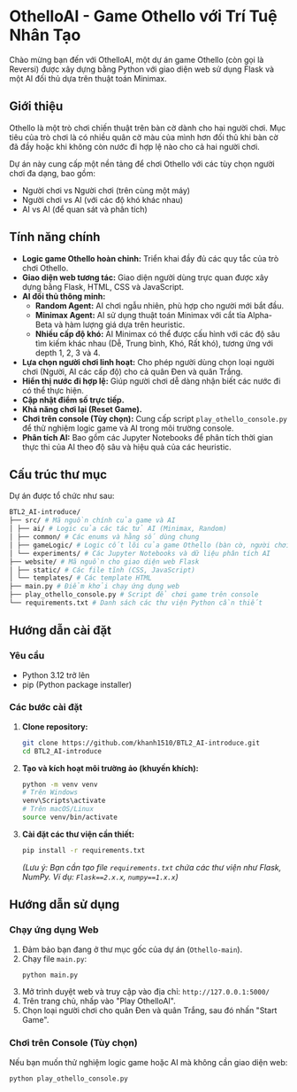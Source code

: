 # OthelloAI - Game Othello với Trí Tuệ Nhân Tạo

Chào mừng bạn đến với OthelloAI, một dự án game Othello (còn gọi là Reversi) được xây dựng bằng Python với giao diện web sử dụng Flask và một AI đối thủ dựa trên thuật toán Minimax.

## Giới thiệu

Othello là một trò chơi chiến thuật trên bàn cờ dành cho hai người chơi. Mục tiêu của trò chơi là có nhiều quân cờ màu của mình hơn đối thủ khi bàn cờ đã đầy hoặc khi không còn nước đi hợp lệ nào cho cả hai người chơi.

Dự án này cung cấp một nền tảng để chơi Othello với các tùy chọn người chơi đa dạng, bao gồm:
*   Người chơi vs Người chơi (trên cùng một máy)
*   Người chơi vs AI (với các độ khó khác nhau)
*   AI vs AI (để quan sát và phân tích)

## Tính năng chính

*   **Logic game Othello hoàn chỉnh:** Triển khai đầy đủ các quy tắc của trò chơi Othello.
*   **Giao diện web tương tác:** Giao diện người dùng trực quan được xây dựng bằng Flask, HTML, CSS và JavaScript.
*   **AI đối thủ thông minh:**
    *   **Random Agent:** AI chơi ngẫu nhiên, phù hợp cho người mới bắt đầu.
    *   **Minimax Agent:** AI sử dụng thuật toán Minimax với cắt tỉa Alpha-Beta và hàm lượng giá dựa trên heuristic.
    *   **Nhiều cấp độ khó:** AI Minimax có thể được cấu hình với các độ sâu tìm kiếm khác nhau (Dễ, Trung bình, Khó, Rất khó), tương ứng với depth 1, 2, 3 và 4.
*   **Lựa chọn người chơi linh hoạt:** Cho phép người dùng chọn loại người chơi (Người, AI các cấp độ) cho cả quân Đen và quân Trắng.
*   **Hiển thị nước đi hợp lệ:** Giúp người chơi dễ dàng nhận biết các nước đi có thể thực hiện.
*   **Cập nhật điểm số trực tiếp.**
*   **Khả năng chơi lại (Reset Game).**
*   **Chơi trên console (Tùy chọn):** Cung cấp script `play_othello_console.py` để thử nghiệm logic game và AI trong môi trường console.
*   **Phân tích AI:** Bao gồm các Jupyter Notebooks để phân tích thời gian thực thi của AI theo độ sâu và hiệu quả của các heuristic.

## Cấu trúc thư mục

Dự án được tổ chức như sau:
```bash
BTL2_AI-introduce/
├── src/ # Mã nguồn chính của game và AI
│ ├── ai/ # Logic của các tác tử AI (Minimax, Random)
│ ├── common/ # Các enums và hằng số dùng chung
│ ├── gameLogic/ # Logic cốt lõi của game Othello (bàn cờ, người chơi, luật chơi)
│ └── experiments/ # Các Jupyter Notebooks và dữ liệu phân tích AI
├── website/ # Mã nguồn cho giao diện web Flask
│ ├── static/ # Các file tĩnh (CSS, JavaScript)
│ └── templates/ # Các template HTML
├── main.py # Điểm khởi chạy ứng dụng web
├── play_othello_console.py # Script để chơi game trên console
└── requirements.txt # Danh sách các thư viện Python cần thiết
```

## Hướng dẫn cài đặt

### Yêu cầu

*   Python 3.12 trở lên
*   pip (Python package installer)

### Các bước cài đặt

1.  **Clone repository:**
    ```bash
    git clone https://github.com/khanh1510/BTL2_AI-introduce.git
    cd BTL2_AI-introduce
    ```

2.  **Tạo và kích hoạt môi trường ảo (khuyến khích):**
    ```bash
    python -m venv venv
    # Trên Windows
    venv\Scripts\activate
    # Trên macOS/Linux
    source venv/bin/activate
    ```

3.  **Cài đặt các thư viện cần thiết:**
    ```bash
    pip install -r requirements.txt
    ```
    *(Lưu ý: Bạn cần tạo file `requirements.txt` chứa các thư viện như Flask, NumPy. Ví dụ: `Flask==2.x.x`, `numpy==1.x.x`)*

## Hướng dẫn sử dụng

### Chạy ứng dụng Web

1.  Đảm bảo bạn đang ở thư mục gốc của dự án (`Othello-main`).
2.  Chạy file `main.py`:
    ```bash
    python main.py
    ```
3.  Mở trình duyệt web và truy cập vào địa chỉ: `http://127.0.0.1:5000/`
4.  Trên trang chủ, nhấp vào "Play OthelloAI".
5.  Chọn loại người chơi cho quân Đen và quân Trắng, sau đó nhấn "Start Game".

### Chơi trên Console (Tùy chọn)

Nếu bạn muốn thử nghiệm logic game hoặc AI mà không cần giao diện web:
```bash
python play_othello_console.py